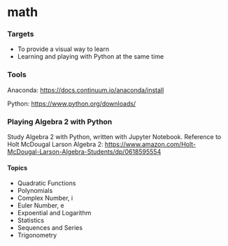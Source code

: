 # math

### Targets
- To provide a visual way to learn
- Learning and playing with Python at the same time


### Tools

Anaconda:
https://docs.continuum.io/anaconda/install

Python:
https://www.python.org/downloads/


### Playing Algebra 2 with Python
Study Algebra 2 with Python, written with Jupyter Notebook. Reference to Holt McDougal Larson Algebra 2: https://www.amazon.com/Holt-McDougal-Larson-Algebra-Students/dp/0618595554

#### Topics
- Quadratic Functions
- Polynomials
- Complex Number, i
- Euler Number, e
- Expoential and Logarithm
- Statistics
- Sequences and Series
- Trigonometry
